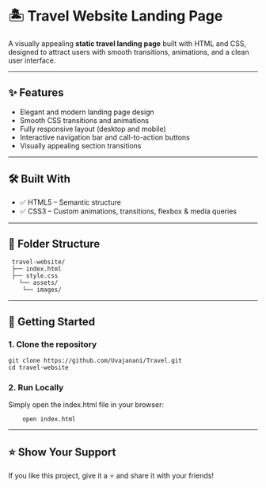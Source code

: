 # 🏝️ Travel Website Landing Page

A visually appealing **static travel landing page** built with HTML and CSS, designed to attract users with smooth transitions, animations, and a clean user interface.

---
 

## ✨ Features

- Elegant and modern landing page design
- Smooth CSS transitions and animations
- Fully responsive layout (desktop and mobile)
- Interactive navigation bar and call-to-action buttons
- Visually appealing section transitions

---

## 🛠️ Built With

- ✅ HTML5 – Semantic structure
- ✅ CSS3 – Custom animations, transitions, flexbox & media queries

---

## 📁 Folder Structure
     travel-website/
     ├── index.html
     ├── style.css
       └── assets/
        └── images/



---

## 🚀 Getting Started

### 1. Clone the repository

    
    git clone https://github.com/Uvajanani/Travel.git
    cd travel-website
### 2. Run Locally
Simply open the index.html file in your browser:

        open index.html

---

## ⭐ Show Your Support
If you like this project, give it a ⭐ and share it with your friends!

